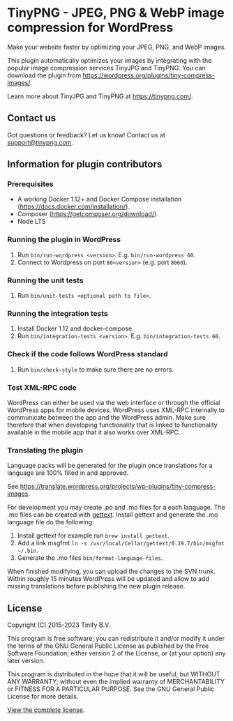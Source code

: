 # TinyPNG - JPEG, PNG & WebP image compression for WordPress

Make your website faster by optimizing your JPEG, PNG, and WebP images.

This plugin automatically optimizes your images by integrating with the
popular image compression services TinyJPG and TinyPNG. You can download the
plugin from https://wordpress.org/plugins/tiny-compress-images/.

Learn more about TinyJPG and TinyPNG at https://tinypng.com/.

## Contact us

Got questions or feedback? Let us know! Contact us at support@tinypng.com.

## Information for plugin contributors

### Prerequisites
* A working Docker 1.12+ and Docker Compose installation (https://docs.docker.com/installation/).
* Composer (https://getcomposer.org/download/).
* Node LTS

### Running the plugin in WordPress
1. Run `bin/run-wordpress <version>`. E.g. `bin/run-wordpress 60`.
2. Connect to Wordpress on port `80<version>` (e.g. port `8060`).

### Running the unit tests
1. Run `bin/unit-tests <optional path to file>`.

### Running the integration tests
1. Install Docker 1.12 and docker-compose.
2. Run `bin/integration-tests <version>`. E.g. `bin/integration-tests 60`.

### Check if the code follows WordPress standard
1. Run `bin/check-style` to make sure there are no errors.

### Test XML-RPC code
WordPress can either be used via the web interface or through the official
WordPress apps for mobile devices. WordPress uses XML-RPC internally to
communicate between the app and the WordPress admin. Make sure therefore
that when developing functionality that is linked to functionality available
in the mobile app that it also works over XML-RPC.

### Translating the plugin
Language packs will be generated for the plugin once translations for a
language are 100% filled in and approved.

See https://translate.wordpress.org/projects/wp-plugins/tiny-compress-images.

For development you may create .po and .mo files for a each language. The .mo
files can be created with [gettext](https://www.gnu.org/software/gettext/).
Install gettext and generate the .mo language file do the following:

1. Install gettext for example run `brew install gettext`.
2. Add a link msgfmt `ln -s /usr/local/Cellar/gettext/0.19.7/bin/msgfmt ~/.bin`.
3. Generate the .mo files `bin/format-language-files`.

When finished modifying, you can upload the changes to the SVN trunk. Within
roughly 15 minutes WordPress will be updated and allow to add missing
translations before publishing the new plugin release.

## License

Copyright (C) 2015-2023 Tinify B.V.

This program is free software; you can redistribute it and/or modify
it under the terms of the GNU General Public License as published by
the Free Software Foundation; either version 2 of the License, or
(at your option) any later version.

This program is distributed in the hope that it will be useful,
but WITHOUT ANY WARRANTY; without even the implied warranty of
MERCHANTABILITY or FITNESS FOR A PARTICULAR PURPOSE.  See the
GNU General Public License for more details.

[View the complete license](LICENSE).
